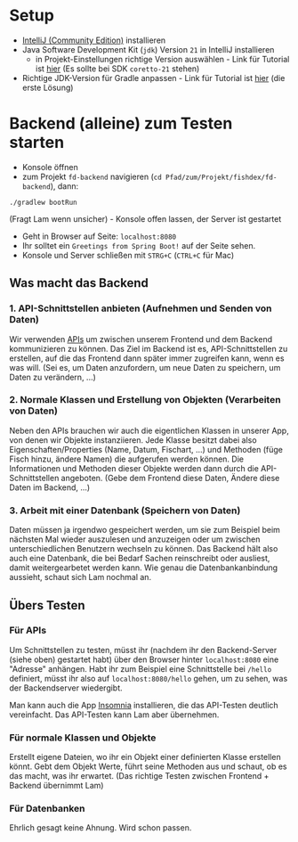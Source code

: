 # Setup

- [IntelliJ (Community Edition)](https://www.jetbrains.com/idea/download/?fromIDE=&section=mac) installieren
- Java Software Development Kit (`jdk`) Version `21` in IntelliJ installieren
  - in Projekt-Einstellungen richtige Version auswählen - Link für Tutorial ist [hier](https://www.baeldung.com/intellij-change-java-version) (Es sollte bei SDK `coretto-21` stehen)
- Richtige JDK-Version für Gradle anpassen - Link für Tutorial ist [hier](https://stackoverflow.com/questions/67079327/how-can-i-fix-unsupported-class-file-major-version-60-in-intellij-idea) (die erste Lösung)

# Backend (alleine) zum Testen starten

- Konsole öffnen
- zum Projekt `fd-backend` navigieren (`cd Pfad/zum/Projekt/fishdex/fd-backend`), dann:

```
./gradlew bootRun
```

(Fragt Lam wenn unsicher) - Konsole offen lassen, der Server ist gestartet

- Geht in Browser auf Seite: `localhost:8080`
- Ihr solltet ein `Greetings from Spring Boot!` auf der Seite sehen.
- Konsole und Server schließen mit `STRG+C` (`CTRL+C` für Mac)

## Was macht das Backend

### 1. API-Schnittstellen anbieten (Aufnehmen und Senden von Daten)

Wir verwenden [APIs](https://en.wikipedia.org/wiki/API) um zwischen unserem Frontend und dem Backend kommunizieren zu können.
Das Ziel im Backend ist es, API-Schnittstellen zu erstellen, auf die das Frontend dann später immer zugreifen kann, wenn es was will.
(Sei es, um Daten anzufordern, um neue Daten zu speichern, um Daten zu verändern, ...)

### 2. Normale Klassen und Erstellung von Objekten (Verarbeiten von Daten)

Neben den APIs brauchen wir auch die eigentlichen Klassen in unserer App, von denen wir Objekte instanziieren.
Jede Klasse besitzt dabei also Eigenschaften/Properties (Name, Datum, Fischart, ...) und Methoden (füge Fisch hinzu, ändere Namen) die aufgerufen werden können.
Die Informationen und Methoden dieser Objekte werden dann durch die API-Schnittstellen angeboten. (Gebe dem Frontend diese Daten, Ändere diese Daten im Backend, ...)

### 3. Arbeit mit einer Datenbank (Speichern von Daten)

Daten müssen ja irgendwo gespeichert werden, um sie zum Beispiel beim nächsten Mal wieder auszulesen und anzuzeigen oder um zwischen unterschiedlichen Benutzern wechseln zu können.
Das Backend hält also auch eine Datenbank, die bei Bedarf Sachen reinschreibt oder ausliest, damit weitergearbetet werden kann.
Wie genau die Datenbankanbindung aussieht, schaut sich Lam nochmal an.

## Übers Testen

### Für APIs

Um Schnittstellen zu testen, müsst ihr (nachdem ihr den Backend-Server (siehe oben) gestartet habt) über den Browser hinter `localhost:8080` eine "Adresse" anhängen.
Habt ihr zum Beispiel eine Schnittstelle bei `/hello` definiert, müsst ihr also auf `localhost:8080/hello` gehen, um zu sehen, was der Backendserver wiedergibt.

Man kann auch die App [Insomnia](https://insomnia.rest/download) installieren, die das API-Testen deutlich vereinfacht.
Das API-Testen kann Lam aber übernehmen.

### Für normale Klassen und Objekte

Erstellt eigene Dateien, wo ihr ein Objekt einer definierten Klasse erstellen könnt. Gebt dem Objekt Werte, führt seine Methoden aus und schaut, ob es das macht, was ihr erwartet.
(Das richtige Testen zwischen Frontend + Backend übernimmt Lam)

### Für Datenbanken

Ehrlich gesagt keine Ahnung. Wird schon passen.
